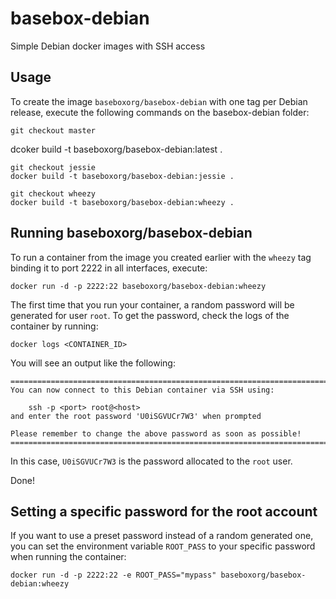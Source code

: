 basebox-debian
============

Simple Debian docker images with SSH access


Usage
-----

To create the image `baseboxorg/basebox-debian` with one tag per Debian release, 
execute the following commands on the basebox-debian folder:

    git checkout master
  dcoker build -t baseboxorg/basebox-debian:latest .

    git checkout jessie
	docker build -t baseboxorg/basebox-debian:jessie .

    git checkout wheezy
	docker build -t baseboxorg/basebox-debian:wheezy .


Running baseboxorg/basebox-debian
--------------------

To run a container from the image you created earlier with the `wheezy` tag 
binding it to port 2222 in all interfaces, execute:

	docker run -d -p 2222:22 baseboxorg/basebox-debian:wheezy

The first time that you run your container, a random password will be generated
for user `root`. To get the password, check the logs of the container by running:

	docker logs <CONTAINER_ID>

You will see an output like the following:

	========================================================================
	You can now connect to this Debian container via SSH using:

	    ssh -p <port> root@<host>
	and enter the root password 'U0iSGVUCr7W3' when prompted

	Please remember to change the above password as soon as possible!
	========================================================================

In this case, `U0iSGVUCr7W3` is the password allocated to the `root` user.

Done!


Setting a specific password for the root account
------------------------------------------------

If you want to use a preset password instead of a random generated one, you can
set the environment variable `ROOT_PASS` to your specific password when running the container:

	docker run -d -p 2222:22 -e ROOT_PASS="mypass" baseboxorg/basebox-debian:wheezy

